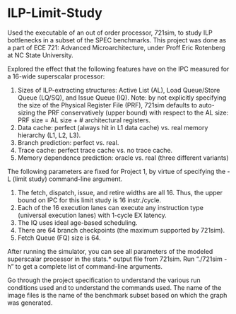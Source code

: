 # ILP-Limit-Study
Used the executable of an out of order processor, 721sim, to study ILP  bottlenecks in a subset of the SPEC benchmarks. This project was done as a part of ECE 721: Advanced Microarchitecture, under Proff Eric Rotenberg at NC State University.

Explored the effect that the following features have on the IPC measured for a 16-wide superscalar processor:
1. Sizes of ILP-extracting structures: Active List (AL), Load Queue/Store Queue (LQ/SQ), and Issue Queue (IQ). Note: by not explicitly specifying the size of the Physical Register File (PRF), 721sim defaults to auto-sizing the PRF conservatively (upper bound) with respect to the AL size: PRF size = AL size + # architectural registers.
2. Data cache: perfect (always hit in L1 data cache) vs. real memory hierarchy (L1, L2, L3).
3. Branch prediction: perfect vs. real.
4. Trace cache: perfect trace cache vs. no trace cache.
5. Memory dependence prediction: oracle vs. real (three different variants)

The following parameters are fixed for Project 1, by virtue of specifying the -L (limit study) command-line argument.
1. The fetch, dispatch, issue, and retire widths are all 16. Thus, the upper bound on IPC for this limit study is 16 instr./cycle.
2. Each of the 16 execution lanes can execute any instruction type (universal execution lanes) with 1-cycle EX latency.
3. The IQ uses ideal age-based scheduling.
4. There are 64 branch checkpoints (the maximum supported by 721sim). 
5. Fetch Queue (FQ) size is 64.

After running the simulator, you can see all parameters of the modeled superscalar processor in the stats.* output file from 721sim. Run “./721sim -h” to get a complete list of command-line arguments.

Go through the project specification to understand the various run conditions used and to understand the commands used.
The name of the image files is the name of the benchmark subset based on which the graph was generated.
